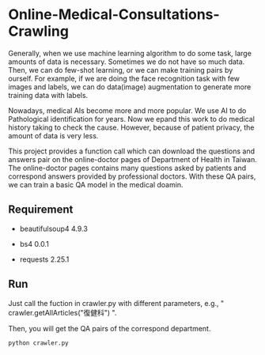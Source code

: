 # Online-Medical-Consultations-Crawling

Generally, when we use machine learning algorithm to do some task, large amounts of data is necessary. Sometimes we do not have so much data. Then, we can do few-shot learning, or we can make training pairs by ourself. For example, if we are doing the face recognition task with few images and labels, we can do data(image) augmentation to generate more training data with labels.

Nowadays, medical AIs become more and more popular. We use AI to do Pathological identification for years. Now we epand this work to do medical history taking to check the cause. However, because of patient privacy, the amount of data is very less. 

This project provides a function call which can download the questions and answers pair on the online-doctor pages of Department of Health in Taiwan. The online-doctor pages contains many questions asked by patients and correspond answers provided by professional doctors. With these QA pairs, we can train a basic QA model in the medical doamin.

## Requirement

- beautifulsoup4 4.9.3

- bs4 0.0.1

- requests 2.25.1


## Run

Just call the fuction in crawler.py with different parameters, e.g., " crawler.getAllArticles("復健科") ".

Then, you will get the QA pairs of the correspond department.

```sh
python crawler.py
```

